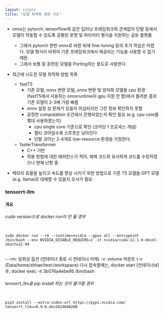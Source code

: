 ```yaml
---
layout: single
title: "모델 최적화 관련 시도"
---
```


* onnx는 pytorch, tensorflow와 같은 딥러닝 프레임워크와 관계없이 단말 등에서 모델이 작동할 수 있도록 공통된 포맷 및 파라미터 형식을 지원하는 공유 플랫폼
  * 그래서 pytorch 한번 onnx로 바뀐 뒤에 fine-tuning 등의 추가 학습은 어렵다. 모델 형식이 바뀌어 기존 프레임워크에서 제공되는 기능을 사용할 수 없기 때문. 
  * 그래서 보통 잘 훈련된 모델을 Porting하는 용도로 사용한다.
 
* 최근에 시도한 모델 최적화 방법 목록
  * fastT5
    * 기존 모델, onnx 변환 모델, onnx 변환 및 양자화 모델을 cpu 환경(fastT5에서 사용하는 onnxruntime이 gpu 지원 안 함)에서 돌려본 결과 기존 모델이 2-3배 가량 빠름
    * onnx 설정 상 문제가 있을지 의심되지만 그런 정보 확인하지 못함
    * 공정한 computation 조건에서 진행되었는지 확인 필요 (e.g. cpu core를 몇대 사용하였는지)
      * cpu single core 기준으로 확인 (코어당 1 프로세스 개념)
      * 멀티 코어일수록 스루풋은 낮아진다
      * 단말 코어는 2-4개로 low-resource 환경을 가정한다.
  * fasterTransformer
    * C++ 기반
    * 적용 방법에 대한 레퍼런스가 적어, 예제 코드와 유사하게 코드를 수정하였으나 현재 난항 중

* 메모리 효율을 높이고 속도를 향상 시키기 위한 방법으로 기존 T5 모델을 GPT 모델(e.g. llama)로 대체할 수 있을지 조사가 필요 


### tensorrt-llm
#### 개요

###### cuda version으로 docker run이 안 될 경우
<pre>
<code>
sudo docker run --rm --runtime=nvidia --gpus all --entrypoint /bin/bash --env NVIDIA_DISABLE_REQUIRE=1 -it nvidia/cuda:12.1.0-devel-ubuntu22.04
</code>
</pre>
-- rm: 일회성 옵션 (컨테이너 종료 시 컨테이너 삭제)
-v: volume 마운트 (-v /Data/home/shhan/test:/workspace)
다시 접속할때는, docker start [컨테이너id] 후, docker exec -it 3b076a4ebe95 /bin/bash


###### tensorrt_llm을 pip install 하는 것이 불가할 경우
<pre>
<code>
pip3 install --extra-index-url https://pypi.nvidia.com/ tensorrt_llm==0.9.0.dev2024040200
</code>
</pre>

